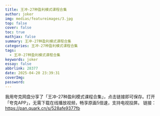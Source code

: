 ```yaml
---
title: 王冲-27种盈利模式课程合集
author: joker
img: medias/featureimages/3.jpg
top: false
cover: false
toc: true
mathjax: false
summary: 王冲-27种盈利模式课程合集
categories: 王冲-27种盈利模式课程合集
tags:
  - 王冲-27种盈利模式课程合集
keywords: joker
essay: false
abbrlink: 28377
date: 2025-04-20 23:39:31
coverImg:
password:
---
```


我用夸克网盘分享了「王冲-27种盈利模式课程合集」，点击链接即可保存。打开「夸克APP」，无需下载在线播放视频，畅享原画5倍速，支持电视投屏。
链接：https://pan.quark.cn/s/528afe9377fb
